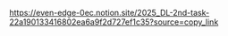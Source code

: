 https://even-edge-0ec.notion.site/2025_DL-2nd-task-22a190133416802ea6a9f2d727ef1c35?source=copy_link

